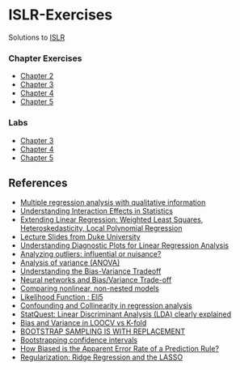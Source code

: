 # ISLR-Exercises
Solutions to [ISLR](https://www-bcf.usc.edu/~gareth/ISL/)
### Chapter Exercises
* [Chapter 2](https://github.com/HariharasudhanAS/ISLR-Exercises/tree/master/Chapter%202)
* [Chapter 3](https://github.com/HariharasudhanAS/ISLR-Exercises/tree/master/Chapter%203)
* [Chapter 4](https://github.com/HariharasudhanAS/ISLR-Exercises/tree/master/Chapter%204)
* [Chapter 5](https://github.com/HariharasudhanAS/ISLR-Exercises/tree/master/Chapter%205)
### Labs
* [Chapter 3](https://github.com/HariharasudhanAS/ISLR-Exercises/tree/master/Lab/Chapter%203)
* [Chapter 4](https://github.com/HariharasudhanAS/ISLR-Exercises/tree/master/Lab/Chapter%204)
* [Chapter 5](https://github.com/HariharasudhanAS/ISLR-Exercises/tree/master/Lab/Chapter%205)
## References
* [Multiple regression analysis
 with qualitative information](https://www.uv.es/uriel/5%20Multiple%20regression%20analysis%20with%20qualitative%20information.pdf)
* [Understanding Interaction Effects in Statistics](http://statisticsbyjim.com/regression/interaction-effects/)
* [Extending Linear Regression: Weighted Least
Squares, Heteroskedasticity, Local Polynomial
Regression](https://www.stat.cmu.edu/~cshalizi/350/lectures/18/lecture-18.pdf)
* [Lecture Slides from Duke University](http://www2.stat.duke.edu/~rcs46/lectures_2017/)
* [Understanding Diagnostic Plots for Linear Regression Analysis](https://data.library.virginia.edu/diagnostic-plots/)
* [Analyzing outliers: influential or nuisance?](https://www.nature.com/articles/nmeth.3812)
* [Analysis of variance (ANOVA)](https://www.khanacademy.org/math/statistics-probability/analysis-of-variance-anova-library/)
* [Understanding the Bias-Variance Tradeoff](http://scott.fortmann-roe.com/docs/BiasVariance.html)
* [Neural networks and Bias/Variance Trade-off](http://delta-apache-vm.cs.tau.ac.il/~nin/Courses/NC06/VarbiasBiasGeman.pdf)
* [Comparing nonlinear, non-nested models](https://stat.ethz.ch/pipermail/r-help/2012-November/340186.html)
* [Likelihood Function : Eli5](https://github.com/HariharasudhanAS/ISLR-Exercises.git)
* [Confounding and Collinearity in regression analysis](https://link.springer.com/content/pdf/10.1007%2Fs11135-017-0584-6.pdf)
* [StatQuest: Linear Discriminant Analysis (LDA) clearly explained](https://www.youtube.com/watch?v=azXCzI57Yfc)
* [Bias and Variance in LOOCV vs K-fold](https://stats.stackexchange.com/questions/61783/bias-and-variance-in-leave-one-out-vs-k-fold-cross-validation)
* [BOOTSTRAP SAMPLING IS WITH REPLACEMENT](https://onlinelibrary.wiley.com/doi/pdf/10.1002/rra.1605)
* [Bootstrapping confidence intervals](https://ocw.mit.edu/courses/mathematics/18-05-introduction-to-probability-and-statistics-spring-2014/readings/MIT18_05S14_Reading24.pdf)
* [How Biased is the Apparent Error Rate of a Prediction Rule?](https://pdfs.semanticscholar.org/8a50/1aaf2c52210eea45e1786b41233d6b62c774.pdf)
* [Regularization: Ridge Regression and the LASSO](http://statweb.stanford.edu/~tibs/sta305files/Rudyregularization.pdf)
